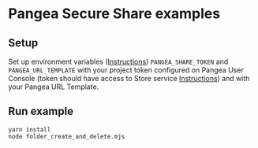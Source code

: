 # Pangea Secure Share examples

## Setup

Set up environment variables ([Instructions](https://pangea.cloud/docs/getting-started/integrate/#set-environment-variables)) `PANGEA_SHARE_TOKEN` and `PANGEA_URL_TEMPLATE` with your project token configured on Pangea User Console (token should have access to Store service [Instructions](https://pangea.cloud/docs/getting-started/configure-services/#configure-a-pangea-service)) and with your Pangea URL Template.

## Run example

```
yarn install
node folder_create_and_delete.mjs
```
